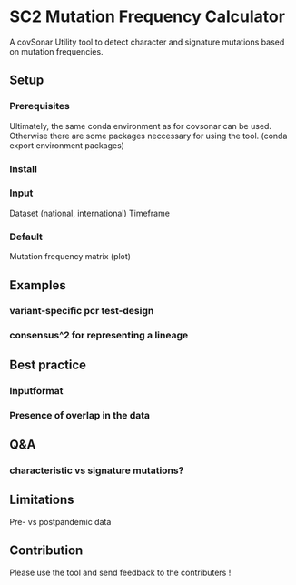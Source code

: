 # SC2 Mutation Frequency Calculator 
A covSonar Utility tool to detect character and signature mutations based on mutation frequencies. 

## Setup 

### Prerequisites
Ultimately, the same conda environment as for covsonar can be used. Otherwise there are some packages neccessary for using the tool.
(conda export environment packages)

### Install

### Input
Dataset (national, international) 
Timeframe 

### Default
Mutation frequency matrix 
(plot)

## Examples

### variant-specific pcr test-design

### consensus^2 for representing a lineage

## Best practice

### Inputformat
### Presence of overlap in the data 

## Q&A

### characteristic vs signature mutations? 

## Limitations 
Pre- vs postpandemic data 

## Contribution 
Please use the tool and send feedback to the contributers ! 
